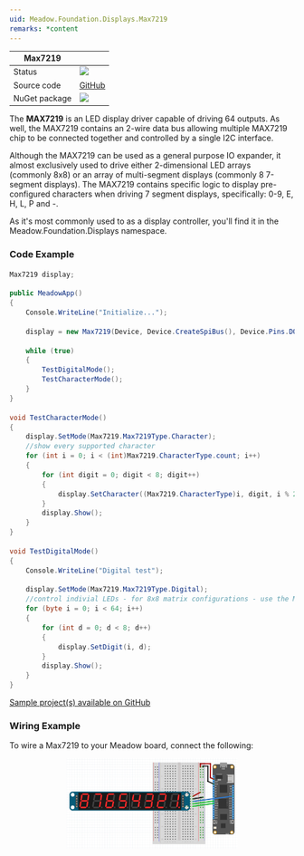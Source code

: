 ```yaml
---
uid: Meadow.Foundation.Displays.Max7219
remarks: *content
---
```


| Max7219 | |
|--------|--------|
| Status | <img src="https://img.shields.io/badge/Working-brightgreen" style="width: auto; height: -webkit-fill-available;" /> |
| Source code | [GitHub](https://github.com/WildernessLabs/Meadow.Foundation/tree/master/Source/Meadow.Foundation.Peripherals/Displays.Max7219) |
| NuGet package | <a href="https://www.nuget.org/packages/Meadow.Foundation.Displays.Max7219/" target="_blank"><img src="https://img.shields.io/nuget/v/Meadow.Foundation.Displays.Max7219.svg?label=Meadow.Foundation.Displays.Max7219" /></a> |

The **MAX7219** is an LED display driver capable of driving 64 outputs. As well, the MAX7219 contains an 2-wire data bus allowing multiple MAX7219 chip to be connected together and controlled by a single I2C interface.

Although the MAX7219 can be used as a general purpose IO expander, it almost exclusively used to drive either 2-dimensional LED arrays (commonly 8x8) or an array of multi-segment displays (commonly 8 7-segment displays). The MAX7219 contains specific logic to display pre-configured characters when driving 7 segment displays, specifically: 0-9, E, H, L, P and -.

As it's most commonly used to as a display controller, you'll find it in the Meadow.Foundation.Displays namespace.

### Code Example

```csharp
Max7219 display;

public MeadowApp()
{
    Console.WriteLine("Initialize...");

    display = new Max7219(Device, Device.CreateSpiBus(), Device.Pins.D01, 1, Max7219.Max7219Type.Character);

    while (true)
    {
        TestDigitalMode();
        TestCharacterMode();
    }
}

void TestCharacterMode()
{
    display.SetMode(Max7219.Max7219Type.Character);
    //show every supported character 
    for (int i = 0; i < (int)Max7219.CharacterType.count; i++)
    {
        for (int digit = 0; digit < 8; digit++)
        {
            display.SetCharacter((Max7219.CharacterType)i, digit, i % 2 == 0);
        }
        display.Show();
    }
}

void TestDigitalMode()
{
    Console.WriteLine("Digital test");

    display.SetMode(Max7219.Max7219Type.Digital);
    //control indivial LEDs - for 8x8 matrix configurations - use the Meadow graphics library
    for (byte i = 0; i < 64; i++)
    {
        for (int d = 0; d < 8; d++)
        {
            display.SetDigit(i, d);
        }
        display.Show();
    }
}

```

[Sample project(s) available on GitHub](https://github.com/WildernessLabs/Meadow.Foundation/tree/master/Source/Meadow.Foundation.Peripherals/Displays.Max7219/Samples/Displays.Max7219_Sample)

### Wiring Example

To wire a Max7219 to your Meadow board, connect the following:

<img src="../../API_Assets/Meadow.Foundation.Displays.Max7219/Max7219_Fritzing.png" 
    style="width: 60%; display: block; margin-left: auto; margin-right: auto;" />